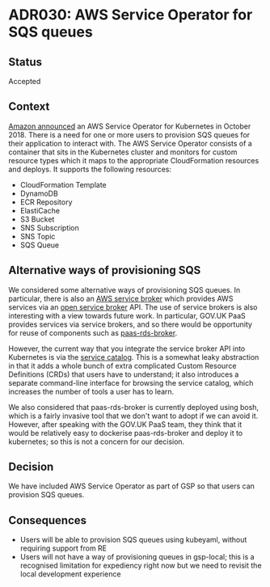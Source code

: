 # ADR030: AWS Service Operator for SQS queues

## Status

Accepted

## Context

[Amazon announced](https://aws.amazon.com/blogs/opensource/aws-service-operator-kubernetes-available/) an AWS Service Operator for Kubernetes in October 2018.
There is a need for one or more users to provision SQS queues for their application to interact with.
The AWS Service Operator consists of a container that sits in the Kubernetes cluster and monitors for custom resource types which it maps to the appropriate CloudFormation resources and deploys.
It supports the following resources:
* CloudFormation Template
* DynamoDB
* ECR Repository
* ElastiCache
* S3 Bucket
* SNS Subscription
* SNS Topic
* SQS Queue

## Alternative ways of provisioning SQS

We considered some alternative ways of provisioning SQS queues. In particular, there is also an [AWS service broker](https://github.com/awslabs/aws-servicebroker) which provides AWS services via an [open service broker](https://www.openservicebrokerapi.org/) API. The use of service brokers is also interesting with a view towards future work.  In particular, GOV.UK PaaS provides services via service brokers, and so there would be opportunity for reuse of components such as [paas-rds-broker](https://github.com/alphagov/paas-rds-broker).

However, the current way that you integrate the service broker API into Kubernetes is via the [service catalog](https://github.com/kubernetes-sigs/service-catalog).  This is a somewhat leaky abstraction in that it adds a whole bunch of extra complicated Custom Resource Definitions (CRDs) that users have to understand; it also introduces a separate command-line interface for browsing the service catalog, which increases the number of tools a user has to learn.

We also considered that paas-rds-broker is currently deployed using bosh, which is a fairly invasive tool that we don't want to adopt if we can avoid it. However, after speaking with the GOV.UK PaaS team, they think that it would be relatively easy to dockerise paas-rds-broker and deploy it to kubernetes; so this is not a concern for our decision.

## Decision

We have included AWS Service Operator as part of GSP so that users can provision SQS queues.

## Consequences

* Users will be able to provision SQS queues using kubeyaml, without requiring support from RE
* Users will not have a way of provisioning queues in gsp-local; this is a recognised limitation for expediency right now but we need to revisit the local development experience
